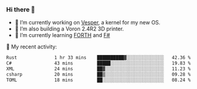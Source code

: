 ### Hi there 👋

<!--
**berkus/berkus** is a ✨ _special_ ✨ repository because its `README.md` (this file) appears on your GitHub profile.

Here are some ideas to get you started:

- 🔭 I’m currently working on ...
- 🌱 I’m currently learning ...
- 👯 I’m looking to collaborate on ...
- 🤔 I’m looking for help with ...
- 💬 Ask me about ...
- 📫 How to reach me: ...
- 😄 Pronouns: ...
- ⚡ Fun fact: ...
-->

- 🔭 I’m currently working on [Vesper](https://github.com/metta-systems/vesper), a kernel for my new OS.
- 🔭 I’m also building a Voron 2.4R2 3D printer.
- 🌱 I’m currently learning [FORTH](http://forth.com/starting-forth/) and [F#](https://fsharpforfunandprofit.com/)

💼 My recent activity:

<!--START_SECTION:waka-->

```txt
Rust              1 hr 33 mins    ██████████▓░░░░░░░░░░░░░░   42.36 %
C#                43 mins         █████░░░░░░░░░░░░░░░░░░░░   19.83 %
XML               24 mins         ██▓░░░░░░░░░░░░░░░░░░░░░░   11.23 %
csharp            20 mins         ██▒░░░░░░░░░░░░░░░░░░░░░░   09.28 %
TOML              18 mins         ██░░░░░░░░░░░░░░░░░░░░░░░   08.24 %
```

<!--END_SECTION:waka-->
